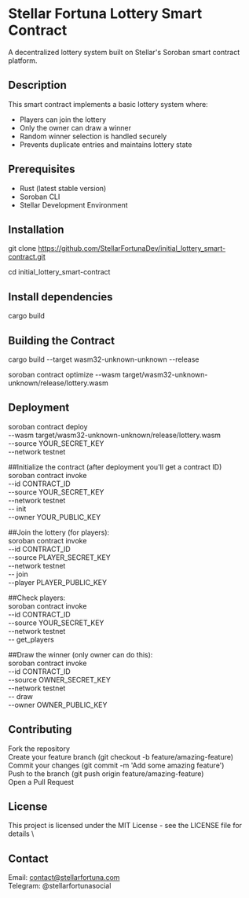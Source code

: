 # Stellar Fortuna Lottery Smart Contract

A decentralized lottery system built on Stellar's Soroban smart contract platform.

## Description

This smart contract implements a basic lottery system where:
- Players can join the lottery
- Only the owner can draw a winner
- Random winner selection is handled securely
- Prevents duplicate entries and maintains lottery state

## Prerequisites

- Rust (latest stable version)
- Soroban CLI
- Stellar Development Environment

## Installation
git clone https://github.com/StellarFortunaDev/initial_lottery_smart-contract.git

cd initial_lottery_smart-contract

## Install dependencies
cargo build

## Building the Contract
cargo build --target wasm32-unknown-unknown --release

soroban contract optimize --wasm target/wasm32-unknown-unknown/release/lottery.wasm 

## Deployment
soroban contract deploy \
--wasm target/wasm32-unknown-unknown/release/lottery.wasm \
--source YOUR_SECRET_KEY \
--network testnet

##Initialize the contract (after deployment you'll get a contract ID) \
soroban contract invoke \
--id CONTRACT_ID \
--source YOUR_SECRET_KEY \
--network testnet \
-- init \
--owner YOUR_PUBLIC_KEY

##Join the lottery (for players): \
soroban contract invoke \
--id CONTRACT_ID \
--source PLAYER_SECRET_KEY \
--network testnet \
-- join \
--player PLAYER_PUBLIC_KEY

##Check players: \
soroban contract invoke \
--id CONTRACT_ID \
--source YOUR_SECRET_KEY \
--network testnet \
-- get_players

##Draw the winner (only owner can do this): \
soroban contract invoke \
--id CONTRACT_ID \
--source OWNER_SECRET_KEY \
--network testnet \
-- draw \
--owner OWNER_PUBLIC_KEY

## Contributing

Fork the repository \
Create your feature branch (git checkout -b feature/amazing-feature) \
Commit your changes (git commit -m 'Add some amazing feature') \
Push to the branch (git push origin feature/amazing-feature) \
Open a Pull Request 

## License 
This project is licensed under the MIT License - see the LICENSE file for details \

## Contact 

Email: contact@stellarfortuna.com \
Telegram: @stellarfortunasocial 

